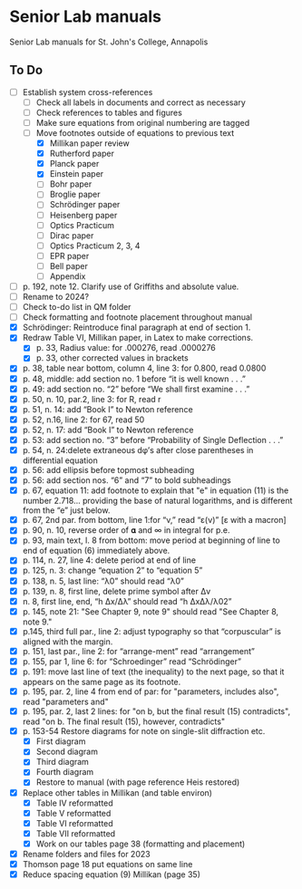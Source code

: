 # Senior Lab manuals
 Senior Lab manuals for St. John's College, Annapolis

 ## To Do
- [ ] Establish system cross-references
    - [ ] Check all labels in documents and correct as necessary
    - [ ] Check references to tables and figures
    - [ ] Make sure equations from original numbering are tagged
    - [ ] Move footnotes outside of equations to previous text
        - [x] Millikan paper review
        - [x] Rutherford paper
        - [x] Planck paper
        - [x] Einstein paper
        - [ ] Bohr paper
        - [ ] Broglie paper
        - [ ] Schrödinger paper
        - [ ] Heisenberg paper
        - [ ] Optics Practicum
        - [ ] Dirac paper
        - [ ] Optics Practicum 2, 3, 4
        - [ ] EPR paper
        - [ ] Bell paper
        - [ ] Appendix 
- [ ] p. 192, note 12. Clarify use of Griffiths and absolute value.
- [ ] Rename to 2024?
- [ ] Check to-do list in QM folder
- [ ] Check formatting and footnote placement throughout manual
- [x] Schrödinger: Reintroduce final paragraph at end of section 1.
- [x] Redraw Table VI, Millikan paper, in Latex to make corrections.
    - [x] p. 33, Radius value: for .000276, read .0000276
    - [x] p. 33, other corrected values in brackets
- [x] p. 38, table near bottom, column 4, line 3: for 0.800, read 0.0800
- [x] p. 48, middle: add section no. 1 before “it is well known . . .”
- [x] p. 49: add section no. “2” before “We shall first examine . . .”
- [x] p. 50, n. 10, par.2, line 3: for R, read r
- [x] p. 51, n. 14: add “Book I” to Newton reference
- [x] p. 52, n.16, line 2: for 67, read 50
- [x] p. 52, n. 17: add “Book I” to Newton reference
- [x] p. 53: add section no. “3” before “Probability of Single Deflection . . .”
- [x] p. 54, n. 24:delete extraneous dφ’s after close parentheses in differential equation
- [x] p. 56: add ellipsis before topmost subheading
- [x] p. 56: add section nos. “6” and “7” to bold subheadings
- [x] p. 67, equation 11: add footnote to explain that "e" in equation (11) is the number 2.718... providing the base of natural logarithms, and is different from the “e” just below.
- [x] p. 67, 2nd par. from bottom, line 1:for “ν,” read “ε(ν)” [ε with a macron]
- [x] p. 90, n. 10, reverse order of 𝛂 and ∞ in integral for p.e.
- [x] p. 93, main text, l. 8 from bottom: move period at beginning of line to end of equation (6) immediately above.
- [x] p. 114, n. 27, line 4: delete period at end of line
- [x] p. 125, n. 3: change “equation 2” to “equation 5”
- [x] p. 138, n. 5, last line: “λ0” should read “λ0”
- [x] p. 139, n. 8, first line, delete prime symbol after Δv
- [x] n. 8, first line, end, “h Δx/Δλ” should read “h ΔxΔλ/λ02”
- [x] p. 145, note 21: "See Chapter 9, note 9" should read "See Chapter 8, note 9."
- [x] p.145, third full par., line 2: adjust typography so that “corpuscular” is aligned with the margin.
- [x] p. 151, last par., line 2: for “arrange-ment” read “arrangement”
- [x] p. 155, par 1, line 6: for “Schroedinger” read “Schrödinger”
- [x] p. 191: move last line of text (the inequality) to the next page, so that it appears on the same page as its footnote.
- [x] p. 195, par. 2, line 4 from end of par: for "parameters, includes also", read "parameters and"
- [x] p. 195, par. 2, last 2 lines: for "on b, but the final result (15) contradicts", read "on b. The final result (15), however, contradicts"
- [x] p. 153-54 Restore diagrams for note on single-slit diffraction etc.
    - [x] First diagram
    - [x] Second diagram
    - [x] Third diagram
    - [x] Fourth diagram
    - [x] Restore to manual (with page reference Heis restored)
- [x] Replace other tables in Millikan (and table environ)
    - [x] Table IV reformatted
    - [x] Table V reformatted
    - [x] Table VI reformatted
    - [x] Table VII reformatted
    - [x] Work on our tables page 38 (formatting and placement)
- [x] Rename folders and files for 2023
- [x] Thomson page 18 put equations on same line
- [x] Reduce spacing equation (9) Millikan (page 35)

